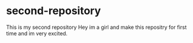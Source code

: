 # second-repository
This is my second repository
Hey im a girl and make this repositry for first time and im very excited.
